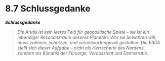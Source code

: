 # 8.7 Schlussgedanke

_**Schlussgedanke**_

> _Die Arktis ist kein leeres Feld für geopolitische Spiele – sie ist ein lebendiger Resonanzraum unseres Planeten. Wer sie bewahren will, muss zuhören, schützen, und verantwortungsvoll gestalten. Die ERDA stellt sich dieser Aufgabe – nicht als Herrscherin des Nordens, sondern als Bündnis der Fürsorge, Voraussicht und Demokratie._
